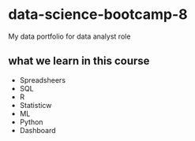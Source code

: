 # data-science-bootcamp-8
My data portfolio for data analyst role

## what we learn in this course
- Spreadsheers
- SQL
- R
- Statisticw
- ML
- Python
- Dashboard
